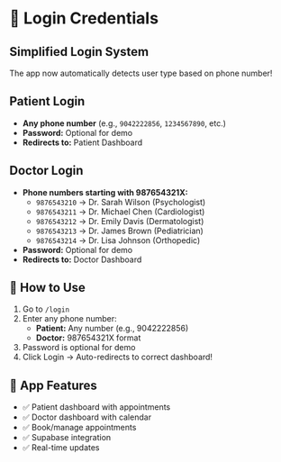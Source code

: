 # 🔐 Login Credentials

## Simplified Login System
The app now automatically detects user type based on phone number!

## Patient Login
- **Any phone number** (e.g., `9042222856`, `1234567890`, etc.)
- **Password:** Optional for demo
- **Redirects to:** Patient Dashboard

## Doctor Login  
- **Phone numbers starting with 987654321X:**
  - `9876543210` → Dr. Sarah Wilson (Psychologist)
  - `9876543211` → Dr. Michael Chen (Cardiologist)  
  - `9876543212` → Dr. Emily Davis (Dermatologist)
  - `9876543213` → Dr. James Brown (Pediatrician)
  - `9876543214` → Dr. Lisa Johnson (Orthopedic)
- **Password:** Optional for demo
- **Redirects to:** Doctor Dashboard

## 🚀 How to Use
1. Go to `/login`
2. Enter any phone number:
   - **Patient:** Any number (e.g., 9042222856)
   - **Doctor:** 987654321X format
3. Password is optional for demo
4. Click Login → Auto-redirects to correct dashboard!

## 📱 App Features
- ✅ Patient dashboard with appointments
- ✅ Doctor dashboard with calendar
- ✅ Book/manage appointments  
- ✅ Supabase integration
- ✅ Real-time updates
